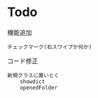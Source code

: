 # Todo

機能追加

    チェックマーク(右スワイプか何か)
    
コード修正
    
    新規クラスに置いとく
        showdict
        openedFolder
